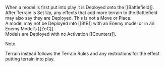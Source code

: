 When a model is first put into play it is Deployed onto the [[Battlefield]].  
After Terrain is Set Up, any effects that add more terrain to the Battlefield may also say they are Deployed. This is not a Move or Place.  
A model may not be Deployed into [[BtB]] with an Enemy model or in an Enemy Model’s [[ZoC]].  
Models are Deployed with no Activation [[Counters]].  

> [!NOTE]
> Terrain instead follows the Terrain Rules and any restrictions for the effect putting terrain into play.
